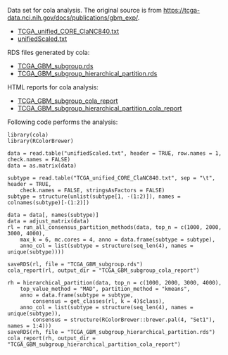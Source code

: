 
Data set for cola analysis. The original source is from https://tcga-data.nci.nih.gov/docs/publications/gbm_exp/.

- [TCGA_unified_CORE_ClaNC840.txt](https://jokergoo.github.io/cola_examples/TCGA_unified_CORE_ClaNC840.txt)
- [unifiedScaled.txt](https://jokergoo.github.io/cola_examples/unifiedScaled.txt)

RDS files generated by cola:

- [TCGA_GBM_subgroup.rds](https://jokergoo.github.io/cola_examples/TCGA_GBM_subgroup.rds)
- [TCGA_GBM_subgroup_hierarchical_partition.rds](https://jokergoo.github.io/cola_examples/TCGA_GBM_subgroup_hierarchical_partition.rds)

HTML reports for cola analysis:

- [TCGA_GBM_subgroup_cola_report](https://jokergoo.github.io/cola_examples/TCGA_GBM_subgroup_cola_report/cola_report.html")
- [TCGA_GBM_subgroup_hierarchical_partition_cola_report](https://jokergoo.github.io/cola_examples/TCGA_GBM_subgroup_hierarchical_partition_cola_report/cola_report.html)

Following code performs the analysis:

```{r}
library(cola)
library(RColorBrewer)

data = read.table("unifiedScaled.txt", header = TRUE, row.names = 1, check.names = FALSE)
data = as.matrix(data)

subtype = read.table("TCGA_unified_CORE_ClaNC840.txt", sep = "\t", header = TRUE, 
    check.names = FALSE, stringsAsFactors = FALSE)
subtype = structure(unlist(subtype[1, -(1:2)]), names = colnames(subtype)[-(1:2)])

data = data[, names(subtype)]
data = adjust_matrix(data)
rl = run_all_consensus_partition_methods(data, top_n = c(1000, 2000, 3000, 4000), 
    max_k = 6, mc.cores = 4, anno = data.frame(subtype = subtype), 
    anno_col = list(subtype = structure(seq_len(4), names = unique(subtype))))

saveRDS(rl, file = "TCGA_GBM_subgroup.rds")
cola_report(rl, output_dir = "TCGA_GBM_subgroup_cola_report")

rh = hierarchical_partition(data, top_n = c(1000, 2000, 3000, 4000),
    top_value_method = "MAD", partition_method = "kmeans",
    anno = data.frame(subtype = subtype,
        consensus = get_classes(rl, k = 4)$class), 
    anno_col = list(subtype = structure(seq_len(4), names = unique(subtype)),
        consensus = structure(RColorBrewer::brewer.pal(4, "Set1"), names = 1:4)))
saveRDS(rh, file = "TCGA_GBM_subgroup_hierarchical_partition.rds")
cola_report(rh, output_dir = "TCGA_GBM_subgroup_hierarchical_partition_cola_report")
```
